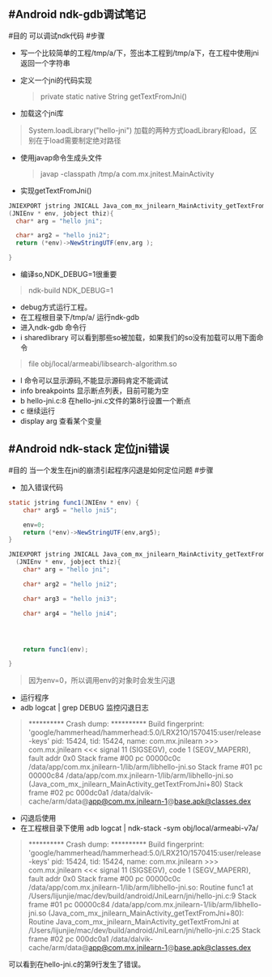 #Android ndk-gdb调试笔记
---
#目的
可以调试ndk代码
#步骤
- 写一个比较简单的工程/tmp/a/下，签出本工程到/tmp/a下，在工程中使用jni返回一个字符串
- 定义一个jni的代码实现

  > private static native String getTextFromJni()
-  加载这个jni库

  > System.loadLibrary("hello-jni")
加载的两种方式loadLibrary和load，区别在于load需要制定绝对路径
- 使用javap命令生成头文件

  > javap -classpath /tmp/a com.mx.jnitest.MainActivity 
-  实现getTextFromJni()

  ```java
JNIEXPORT jstring JNICALL Java_com_mx_jnilearn_MainActivity_getTextFromJni
  (JNIEnv * env, jobject thiz){
    char* arg = "hello jni";

    char* arg2 = "hello jni2";
    return (*env)->NewStringUTF(env,arg );

}
```
- 编译so,NDK_DEBUG=1很重要

 >ndk-build NDK_DEBUG=1

- debug方式运行工程。
- 在工程根目录下/tmp/a/ 运行ndk-gdb
- 进入ndk-gdb 命令行
- i sharedlibrary 可以看到那些so被加载，如果我们的so没有加载可以用下面命令

 >file obj/local/armeabi/libsearch-algorithm.so

- l 命令可以显示源码,不能显示源码肯定不能调试
- info breakpoints 显示断点列表，目前可能为空
- b hello-jni.c:8 在hello-jni.c文件的第8行设置一个断点
- c 继续运行
- display arg 查看某个变量



#Android ndk-stack 定位jni错误
---

#目的
当一个发生在jni的崩溃引起程序闪退是如何定位问题
#步骤
- 加入错误代码

``` java
static jstring func1(JNIEnv * env) {
    char* arg5 = "hello jni5";

	env=0;
	return (*env)->NewStringUTF(env,arg5);
}

JNIEXPORT jstring JNICALL Java_com_mx_jnilearn_MainActivity_getTextFromJni
  (JNIEnv * env, jobject thiz){
    char* arg = "hello jni";

    char* arg2 = "hello jni2";

    char* arg3 = "hello jni3";

    char* arg4 = "hello jni4";




    return func1(env);

}
```

 >因为env=0，所以调用env的对象时会发生闪退

- 运行程序
- adb logcat | grep DEBUG 监控闪退日志

 >********** Crash dump: **********
Build fingerprint: 'google/hammerhead/hammerhead:5.0/LRX21O/1570415:user/release-keys'
pid: 15424, tid: 15424, name: com.mx.jnilearn  >>> com.mx.jnilearn <<<
signal 11 (SIGSEGV), code 1 (SEGV_MAPERR), fault addr 0x0
Stack frame #00 pc 00000c0c  /data/app/com.mx.jnilearn-1/lib/arm/libhello-jni.so
Stack frame #01 pc 00000c84  /data/app/com.mx.jnilearn-1/lib/arm/libhello-jni.so (Java_com_mx_jnilearn_MainActivity_getTextFromJni+80)
Stack frame #02 pc 000dc0a1  /data/dalvik-cache/arm/data@app@com.mx.jnilearn-1@base.apk@classes.dex

- 闪退后使用
- 在工程根目录下使用 adb logcat | ndk-stack -sym obj/local/armeabi-v7a/

 >********** Crash dump: **********
Build fingerprint: 'google/hammerhead/hammerhead:5.0/LRX21O/1570415:user/release-keys'
pid: 15424, tid: 15424, name: com.mx.jnilearn  >>> com.mx.jnilearn <<<
signal 11 (SIGSEGV), code 1 (SEGV_MAPERR), fault addr 0x0
Stack frame #00 pc 00000c0c  /data/app/com.mx.jnilearn-1/lib/arm/libhello-jni.so: Routine func1 at /Users/lijunjie/mac/dev/build/android/JniLearn/jni/hello-jni.c:9
Stack frame #01 pc 00000c84  /data/app/com.mx.jnilearn-1/lib/arm/libhello-jni.so (Java_com_mx_jnilearn_MainActivity_getTextFromJni+80): Routine Java_com_mx_jnilearn_MainActivity_getTextFromJni at /Users/lijunjie/mac/dev/build/android/JniLearn/jni/hello-jni.c:25
Stack frame #02 pc 000dc0a1  /data/dalvik-cache/arm/data@app@com.mx.jnilearn-1@base.apk@classes.dex

可以看到在hello-jni.c的第9行发生了错误。

